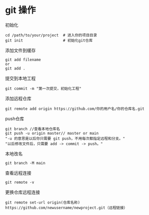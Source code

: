 # git 操作

初始化
```
cd /path/to/your/project  # 进入你的项目目录
git init                  # 初始化git仓库
```
添加文件到缓存
```
git add filename
or
git add .
```
提交到本地工程
```
git commit -m "第一次提交，初始化工程"
```
添加远程仓库
```
git remote add origin https://github.com/你的用户名/你的仓库名.git
```
push仓库
```
git branch //查看本地仓库名
git push -u origin master// master or main
"-u 的意思是以后你只需要 git push，不用每次都指定远程和分支。"
"以后修改文件后，只需要 add -> commit -> push。"
```
本地改名
```
git branch -M main
```
查看远程连接
```
git remote -v 
```
更换仓库远程连接
```
git remote set-url origin(仓库名称) https://github.com/newusername/newproject.git（远程链接）
```
